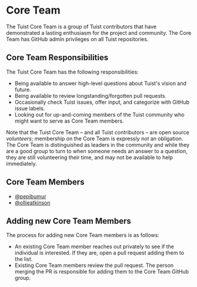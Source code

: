 # Core Team

The Tuist Core Team is a group of Tuist contributors that have demonstrated a lasting enthusiasm for the project and community. The Core Team has GitHub admin privileges on all Tuist repositories.

## Core Team Responsibilities

The Tuist Core Team has the following responsibilities:

- Being available to answer high-level questions about Tuist's vision and future.
- Being available to review longstanding/forgotten pull requests.
- Occasionally check Tuist issues, offer input, and categorize with GitHub issue labels.
- Looking out for up-and-coming members of the Tuist community who might want to serve as Core Team members.

Note that the Tuist Core Team – and all Tuist contributors – are open source _volunteers_; membership on the Core Team is expressly _not_ an obligation. The Core Team is distinguished as leaders in the community and while they are a good group to turn to when someone needs an answer to a question, they are still volunteering their time, and may not be available to help immediately.

## Core Team Members

- [@pepibumur](https://github.com/pepibumur)
- [@ollieatkinson](https://github.com/ollieatkinson)

## Adding new Core Team Members

The process for adding new Core Team members is as follows:

- An existing Core Team member reaches out privately to see if the individual is interested. If they are, open a pull request adding them to the list.
- Existing Core Team members review the pull request. The person merging the PR is responsible for adding them to the Core Team GitHub group.
